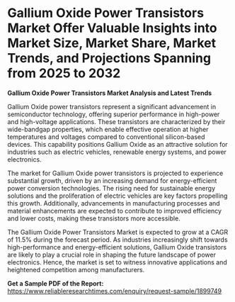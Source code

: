 <p><h1>Gallium Oxide Power Transistors Market Offer Valuable Insights into Market Size, Market Share, Market Trends, and Projections Spanning from 2025 to 2032</h1></p><p><strong>Gallium Oxide Power Transistors Market Analysis and Latest Trends</strong></p>
<p><p>Gallium Oxide power transistors represent a significant advancement in semiconductor technology, offering superior performance in high-power and high-voltage applications. These transistors are characterized by their wide-bandgap properties, which enable effective operation at higher temperatures and voltages compared to conventional silicon-based devices. This capability positions Gallium Oxide as an attractive solution for industries such as electric vehicles, renewable energy systems, and power electronics.</p><p>The market for Gallium Oxide power transistors is projected to experience substantial growth, driven by an increasing demand for energy-efficient power conversion technologies. The rising need for sustainable energy solutions and the proliferation of electric vehicles are key factors propelling this growth. Additionally, advancements in manufacturing processes and material enhancements are expected to contribute to improved efficiency and lower costs, making these transistors more accessible.</p><p>The Gallium Oxide Power Transistors Market is expected to grow at a CAGR of 11.5% during the forecast period. As industries increasingly shift towards high-performance and energy-efficient solutions, Gallium Oxide transistors are likely to play a crucial role in shaping the future landscape of power electronics. Hence, the market is set to witness innovative applications and heightened competition among manufacturers.</p></p>
<p><strong>Get a Sample PDF of the Report:&nbsp;</strong> <a href="https://www.reliableresearchtimes.com/enquiry/request-sample/1899749?utm_campaign=2310&utm_medium=2&utm_source=Github&utm_content=ia&utm_term=13022025&utm_id=gallium-oxide-power-transistors">https://www.reliableresearchtimes.com/enquiry/request-sample/1899749</a></p>
<p>&nbsp;</p>
<p><strong>Gallium Oxide Power Transistors Major Market Players</strong></p>
<p><p>The Gallium Oxide Power Transistors market is witnessing significant interest from various players due to the material's advantages such as high voltage handling and excellent thermal performance. Key market players include Novel Crystal Technology, FLOSFIA, AIXTRON, and the University of Buffalo, each contributing to the advancement of this technology.</p><p>Novel Crystal Technology specializes in the production of high-purity Gallium Oxide substrates, which are critical for developing efficient power transistors. The company has been expanding its production capabilities, positioning itself for robust growth in the next few years as demand for high-efficiency electronic devices rises.</p><p>FLOSFIA focuses on Ga2O3-based power electronics, with innovations that enhance device performance while reducing costs. The company’s strategic collaborations with major semiconductor firms are likely to boost its market presence. Their targets align with the expanding electric vehicle and renewable energy sectors, positioning FLOSFIA for significant market share growth.</p><p>AIXTRON is known for its advanced equipment used in the deposition of Gallium Oxide films. With a strong foothold in the semiconductor equipment market, AIXTRON is increasing its investments in R&D to develop more efficient manufacturing processes, which are expected to enhance their sales revenue.</p><p>The University of Buffalo contributes research and development in Gallium Oxide field-effect transistors, leveraging academic-industry partnerships for scaling innovations to market-ready solutions. Their research outputs are anticipated to influence future commercial applications substantially.</p><p>Overall, the Gallium Oxide Power Transistors market is set for substantial growth, driven by advancements in technology and increasing demand across various sectors. The market size is projected to expand significantly over the next few years, with revenue generation likely to increase as adoption accelerates in next-generation power devices.</p></p>
<p>&nbsp;</p>
<p><strong>What Are The Key Opportunities For Gallium Oxide Power Transistors Manufacturers?</strong></p>
<p><p>The Gallium Oxide Power Transistors market is experiencing significant growth, driven by increasing demand for efficient power management in applications like renewable energy, electric vehicles, and industrial automation. With a projected CAGR of over 20% from 2023 to 2030, advancements in semiconductor technology and the need for high-voltage, high-efficiency devices are key growth factors. Major players are investing in R&D to enhance performance and reliability. The future outlook remains positive, with potential expansions into consumer electronics and telecommunications, paving the way for a transformative shift in power electronics. Sustainability and lower operational costs are pivotal in this market's evolution.</p></p>
<p><strong>Inquire or Share Your Questions If Any Before Purchasing This Report:</strong> <a href="https://www.reliableresearchtimes.com/enquiry/pre-order-enquiry/1899749?utm_campaign=2310&utm_medium=2&utm_source=Github&utm_content=ia&utm_term=13022025&utm_id=gallium-oxide-power-transistors">https://www.reliableresearchtimes.com/enquiry/pre-order-enquiry/1899749</a></p>
<p>&nbsp;</p>
<p><strong>Market Segmentation</strong></p>
<p><strong>The Gallium Oxide Power Transistors Market Analysis by types is segmented into:</strong></p>
<p><ul><li>MOSFET</li><li>Other</li></ul></p>
<p><p>The Gallium Oxide power transistors market consists primarily of two types: MOSFETs and other configurations. MOSFETs (Metal-Oxide-Semiconductor Field-Effect Transistors) are favored for their high efficiency and fast switching capabilities, making them suitable for applications like power conversion and inverters. The "Other" category includes alternative transistor types such as JFETs (Junction Field-Effect Transistors) and IGBTs (Insulated Gate Bipolar Transistors), each offering unique advantages for specific industrial applications, encompassing a diverse range of power management solutions.</p></p>
<p><strong>Purchase this Report:&nbsp;</strong><a href="https://www.reliableresearchtimes.com/purchase/1899749?utm_campaign=2310&utm_medium=2&utm_source=Github&utm_content=ia&utm_term=13022025&utm_id=gallium-oxide-power-transistors">https://www.reliableresearchtimes.com/purchase/1899749</a></p>
<p>&nbsp;</p>
<p><strong>The Gallium Oxide Power Transistors Market Industry Research by Application is segmented into:</strong></p>
<p><ul><li>Telecom</li><li>Automobile</li><li>Aerospace</li><li>Energy</li><li>Other</li></ul></p>
<p><p>Gallium oxide power transistors are increasingly utilized across various industries due to their high efficiency and thermal stability. In telecom, they enhance signal processing and energy efficiency in base stations. In the automobile sector, they contribute to electric vehicle performance and efficiency. Aerospace applications benefit from their lightweight and robust characteristics, improving power systems. The energy sector employs them in renewable energy systems and grid management. Other markets include consumer electronics and industrial applications, leveraging their superior power handling capabilities.</p></p>
<p><a href="https://www.reliableresearchtimes.com/gallium-oxide-power-transistors-r1899749?utm_campaign=2310&utm_medium=2&utm_source=Github&utm_content=ia&utm_term=13022025&utm_id=gallium-oxide-power-transistors">&nbsp;https://www.reliableresearchtimes.com/gallium-oxide-power-transistors-r1899749</a></p>
<p><strong>In terms of Region, the Gallium Oxide Power Transistors Market Players available by Region are:</strong></p>
<p>
    <p> <strong> North America: </strong>
        <ul>
            <li>United States</li>
            <li>Canada</li>
        </ul>
        </p> 
    <p> <strong> Europe: </strong>
        <ul>
            <li>Germany</li>
            <li>France</li>
            <li>U.K.</li>
            <li>Italy</li>
            <li>Russia</li>
        </ul>
        </p> 
    <p> <strong> Asia-Pacific: </strong>
        <ul>
            <li>China</li>
            <li>Japan</li>
            <li>South Korea</li>
            <li>India</li>
            <li>Australia</li>
            <li>China Taiwan</li>
            <li>Indonesia</li>
            <li>Thailand</li>
            <li>Malaysia</li>
        </ul>
        </p> 
    <p> <strong> Latin America: </strong>
        <ul>
            <li>Mexico</li>
            <li>Brazil</li>
            <li>Argentina Korea</li>
            <li>Colombia</li>
        </ul>
        </p> 
    <p> <strong> Middle East & Africa: </strong>
        <ul>
            <li>Turkey</li>
            <li>Saudi</li>
            <li>Arabia</li>
            <li>UAE</li>
            <li>Korea</li>
        </ul>
    </p>
    </p>
<p><p>The Gallium Oxide Power Transistors market is anticipated to experience significant growth across various regions, with North America and Asia-Pacific leading the charge. North America is projected to hold approximately 35% market share, driven by increasing demand in electric vehicles and renewable energy applications. Asia-Pacific is expected to capture around 30% share, fueled by heightened industrial adoption in countries like China, which holds approximately 25%. Europe is forecasted to account for roughly 10%, primarily due to regulatory support for sustainable technologies.</p></p>
<p><strong>Purchase this Report: </strong><a href="https://www.reliableresearchtimes.com/purchase/1899749?utm_campaign=2310&utm_medium=2&utm_source=Github&utm_content=ia&utm_term=13022025&utm_id=gallium-oxide-power-transistors">https://www.reliableresearchtimes.com/purchase/1899749</a></p>
<p>&nbsp;<strong>Get a Sample PDF of the Report:&nbsp;&nbsp;</strong><a href="https://www.reliableresearchtimes.com/enquiry/request-sample/1899749?utm_campaign=2310&utm_medium=2&utm_source=Github&utm_content=ia&utm_term=13022025&utm_id=gallium-oxide-power-transistors">https://www.reliableresearchtimes.com/enquiry/request-sample/1899749</a></p>
<p><strong></strong></p>
<p>Check more reports on <a href="https://www.reliableresearchtimes.com/?utm_campaign=2310&utm_medium=2&utm_source=Github&utm_content=ia&utm_term=13022025&utm_id=gallium-oxide-power-transistors">https://www.reliableresearchtimes.com/</a></p>
